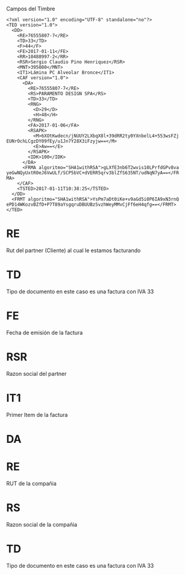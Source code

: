 Campos del Timbre
```
<?xml version="1.0" encoding="UTF-8" standalone="no"?>
<TED version="1.0">
  <DD>
    <RE>76555807-7</RE>
    <TD>33</TD>
    <F>44</F>
    <FE>2017-01-11</FE>
    <RR>10488997-2</RR>
    <RSR>Sergio Claudio Pino Henriquez</RSR>
    <MNT>395080</MNT>
    <IT1>Lámina PC Alveolar Bronce</IT1>
    <CAF version="1.0">
      <DA>
        <RE>76555807-7</RE>
        <RS>PARAMENTO DESIGN SPA</RS>
        <TD>33</TD>
        <RNG>
          <D>29</D>
          <H>48</H>
        </RNG>
        <FA>2017-01-06</FA>
        <RSAPK>
          <M>6XOtKwdecn/jNUUY2LXbqX8l+39dRR2ty0YXnbelL4+553wsFZj
EUNrOchLCgzDY09fEy/u1Jn7Y28X3iFzyjw==</M>
          <E>Aw==</E>
        </RSAPK>
        <IDK>100</IDK>
      </DA>
      <FRMA algoritmo="SHA1withRSA">gLXfE3nb6T2wvis10LPrfdGPv8va
yeGwNQyUxtR0eJ6VwULf/SCP5bVC+dVERR5qrv3blZfS635NT/udNqN7yA==</FR
MA>
    </CAF>
    <TSTED>2017-01-11T10:38:25</TSTED>
  </DD>
  <FRMT algoritmo="SHA1withRSA">YsPm7aDt0iKe+v9aGd5i0P6IA9xN3rnQ
ePD14WKozvBZfD+P7T89aYsgqruDBUUBzSvzhWeyMMvCjFf6eH4qfg==</FRMT>
</TED>
```

# RE
 Rut del partner (Cliente) al cual le estamos facturando
# TD
Tipo de documento en este caso es una factura con IVA 33
# FE
Fecha de emisión de la factura
# RSR
Razon social del partner
# IT1
Primer Item de la factura
# DA
# RE
RUT de la compañia
# RS
Razon social de la compañia
# TD
Tipo de documento en este caso es una factura con IVA 33